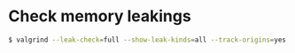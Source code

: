 <!-- TITLE: Valgrind -->
<!-- SUBTITLE: A quick summary of Valgrind -->


# Check memory leakings

```sh
$ valgrind --leak-check=full --show-leak-kinds=all --track-origins=yes --verbose --log-file=valgrind-out.txt ./executable exampleParam1
```
